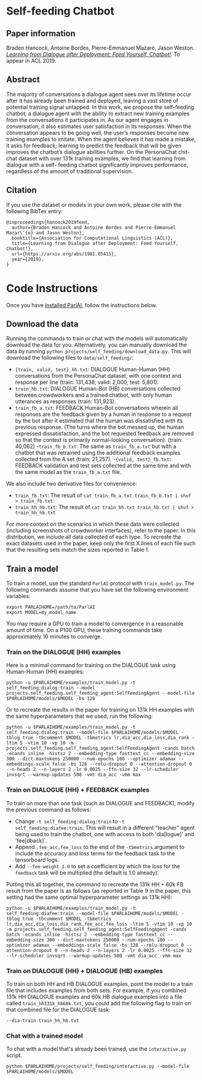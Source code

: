# Self-feeding Chatbot

## Paper information
Braden Hancock, Antoine Bordes, Pierre-Emmanuel Mazaré, Jason Weston.
_[Learning from Dialogue after Deployment: Feed Yourself, Chatbot!](https://arxiv.org/abs/1901.05415)_.
To appear in ACL 2019.


## Abstract

The majority of conversations a dialogue agent sees over its lifetime occur after it has already been trained and deployed, leaving a vast store of potential training signal untapped. 
In this work, we propose the self-feeding chatbot, a dialogue agent with the ability to extract new training examples from the conversations it participates in. As our agent engages in conversation, it also estimates user satisfaction in its responses. 
When the conversation appears to be going well, the user’s responses become new training examples to imitate. 
When the agent believes it has made a mistake, it asks for feedback; learning to predict the feedback that will be given improves the chatbot’s dialogue abilities further. 
On the PersonaChat chit-chat dataset with over 131k training examples, we find that learning from dialogue with a self- feeding chatbot significantly improves performance, regardless of the amount of traditional supervision.

## Citation

If you use the dataset or models in your own work, please cite with the
following BibTex entry:

    @inproceedings{hancock2019feed,
      author={Braden Hancock and Antoine Bordes and Pierre-Emmanuel Mazar\'{e} and Jason Weston},
      booktitle={Association for Computational Linguistics (ACL)},
      title={Learning from Dialogue after Deployment: Feed Yourself, Chatbot!},
      url={https://arxiv.org/abs/1901.05415},
      year={2019},
    }

# Code Instructions

Once you have [installed ParlAI](https://github.com/facebookresearch/ParlAI/#installing-parlai), follow the instructions below.

## Download the data

Running the commands to train or chat with the models will automatically download the data for you. 
Alternatively, you can manually download the data by running `python projects/self_feeding/download_data.py`. This will download the following files to `data/self_feeding/`:

- `{train, valid, test}_hh.txt`: DIALOGUE Human-Human (HH) conversations from the PersonaChat dataset, with one context and response per line (train: 131,438; valid: 2,000; test: 5,801).
- `train_hb.txt`: DIALOGUE Human-Bot (HB) conversations collected between crowdworkers and a trained chatbot, with only human utterances as responses (train: 131,923).
- `train_fb_a.txt`: FEEDBACK Human-Bot conversations wherein all responses are the feedback given by a human in response to a request by the bot after it estimated that the human was dissatisfied with its previous response. (The turns where the bot messed up, the human expressed dissatisfaction, and the bot requested feedback are removed so that the context is primarily normal-looking conversation). (train: 40,082)
-`train_fb_b.txt`: The same as `train_fb_a.txt` but with a chatbot that was retrained using the additional feedback examples collected from the A set (train: 21,257).
-`{valid, test}_fb.txt`: FEEDBACK validation and test sets collected at the same time and with the same model as the `train_fb_a.txt` file.

We also include two derivative files for convenience:
- `train_fb.txt`: The result of `cat train_fb_a.txt train_fb_b.txt | shuf > train_fb.txt`
- `train_hh_hb.txt`: The result of `cat train_hh.txt train_hb.txt | shuf > train_hh_hb.txt`

For more context on the scenarios in which these data were collected (including screenshots of crowdworker interfaces), refer to the paper. 
In this distribution, we include all data collected of each type.
To recreate the exact datasets used in the paper, keep only the first X lines of each file such that the resulting sets match the sizes reported in Table 1.


## Train a model
To train a model, use the standard `ParlAI` protocol with `train_model.py`. 
The following commands assume that you have set the following environment variables:
```
export PARLAIHOME=/path/to/ParlAI
export MODEL=my_model_name
```
You may require a GPU to train a model to convergence in a reasonable amount of time.
On a P100 GPU, these training commands take approximately 10 minutes to converge.

### Train on the DIALOGUE (HH) examples
Here is a minimal command for training on the DIALOGUE task using Human-Human (HH) examples:
```
python -u $PARLAIHOME/examples/train_model.py -t self_feeding:dialog:train --model projects.self_feeding.self_feeding_agent:SelfFeedingAgent --model-file $PARLAIHOME/models/$MODEL -bs 128
```

Or to recreate the results in the paper for training on 131k HH examples with the same hyperparameters that we used, run the following:
```
python -u $PARLAIHOME/examples/train_model.py -t self_feeding:dialog:train --model-file $PARLAIHOME/models/$MODEL -tblog true -tbcomment $MODEL -tbmetrics lr,dia_acc,dia_loss,dia_rank -ltim 5 -vtim 10 -vp 10 -m projects.self_feeding.self_feeding_agent:SelfFeedingAgent -cands batch -ecands inline -histsz 2 --embedding-type fasttext_cc --embedding-size 300 --dict-maxtokens 250000 --num-epochs 100 --optimizer adamax --embeddings-scale false -bs 128 --relu-dropout 0 --attention-dropout 0 --n-heads 2 --n-layers 2 -lr 0.0025 --ffn-size 32 --lr-scheduler invsqrt --warmup-updates 500 -vmt dia_acc -vmm max
```

### Train on DIALOGUE (HH) + FEEDBACK examples
To train on more than one task (such as DIALOGUE and FEEDBACK), modify the previous command as follows:
- Change `-t self_feeding:dialog:train` to `-t self_feeding:diafee:train`. This will result in a different "teacher" agent being used to train the chatbot, one with access to both 'dia\[logue\]' and 'fee\[dback\]`.
- Append `,fee_acc,fee_loss` to the end of the `-tbmetrics` argument to include the accuracy and loss terms for the feedback task to the tensorboard logs.
- Add `--fee-weight 1.0` to set a coefficient by which the loss for the `feedback` task will be multiplied (the default is 1.0 already).

Putting this all together, the command to recreate the 131k HH + 60k FB result from the paper is as follows (as reported in Table 9 in the paper, this setting had the same optimal hyperparameter settings as 131k HH):
```
python -u $PARLAIHOME/examples/train_model.py -t self_feeding:diafee:train --model-file $PARLAIHOME/models/$MODEL -tblog true -tbcomment $MODEL -tbmetrics lr,dia_acc,dia_loss,dia_rank,fee_acc,fee_loss -ltim 5 -vtim 10 -vp 10 -m projects.self_feeding.self_feeding_agent:SelfFeedingAgent -cands batch -ecands inline -histsz 2 --embedding-type fasttext_cc --embedding-size 300 --dict-maxtokens 250000 --num-epochs 100 --optimizer adamax --embeddings-scale false -bs 128 --relu-dropout 0 --attention-dropout 0 --n-heads 2 --n-layers 2 -lr 0.0025 --ffn-size 32 --lr-scheduler invsqrt --warmup-updates 500 -vmt dia_acc -vmm max
```

### Train on DIALOGUE (HH) + DIALOGUE (HB) examples
To train on both HH and HB DIALOGUE examples, point the model to a train file that includes examples from both sets. For example, if you combined 131k HH DIALOGUE examples and 60k HB dialogue examples into a file called `train_hh131k_hb60k.txt`, you could add the following flag to train on that combined file for the DIALOGUE task:
```
--dia-train train_hh_hb.txt
```

### Chat with a trained model
To chat with a model that's already been trained, use the `interactive.py` script.
```
python $PARLAIHOME/projects/self_feeding/interactive.py --model-file $PARLAIHOME/models/$MODEL
```